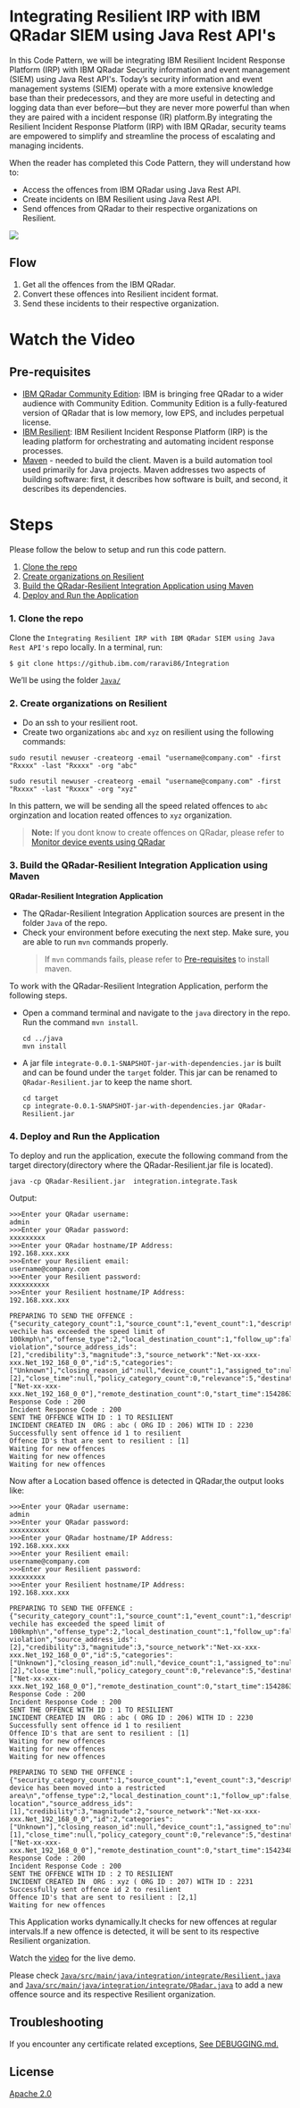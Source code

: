# Integrating Resilient IRP with IBM QRadar SIEM using Java Rest API's

In this Code Pattern, we will be integrating IBM Resilient Incident Response Platform (IRP) with IBM QRadar Security information and event management (SIEM) using Java Rest API's. Today’s security information and event management systems (SIEM) operate with a more extensive knowledge base than their predecessors, and they are more useful in detecting and logging data than ever before—but they are never more powerful than when they are paired with a incident response (IR) platform.By integrating the Resilient Incident Response Platform (IRP) with IBM QRadar, security teams are empowered to simplify and streamline the process of escalating and managing incidents.

When the reader has completed this Code Pattern, they will understand how to:

* Access the offences from IBM QRadar using Java Rest API.
* Create incidents on IBM Resilient using Java Rest API.
* Send offences from QRadar to their respective organizations on Resilient.

<!--add an image in this path-->
![](images/Architecture.png)

<!--Optionally, add flow steps based on the architecture diagram-->
## Flow

1. Get all the offences from the IBM QRadar.
2. Convert these offences into Resilient incident format.
3. Send these incidents to their respective organization.

<!--Optionally, update this section when the video is created-->
# Watch the Video

## Pre-requisites

* [IBM QRadar Community Edition](https://developer.ibm.com/qradar/ce/): IBM is bringing free QRadar to a wider audience with Community Edition. Community Edition is a fully-featured version of QRadar that is low memory, low EPS, and includes perpetual license.
* [IBM Resilient](https://www.resilientsystems.com/): IBM Resilient Incident Response Platform (IRP) is the leading platform for orchestrating and automating incident response processes.
* [Maven](http://maven.apache.org/download.cgi) - needed to build the client. Maven is a build automation tool used primarily for Java projects. Maven addresses two aspects of building software: first, it describes how software is built, and second, it describes its dependencies.

# Steps

Please follow the below to setup and run this code pattern.

1. [Clone the repo](#1-clone-the-repo)
2. [Create organizations on Resilient](#2-create-organizations-on-resilient)
3. [Build the QRadar-Resilient Integration Application using Maven](#3-build-the-qradar-resilient-integration-application-using-maven)
4. [Deploy and Run the Application](#4-deploy-and-run-the-application)

### 1. Clone the repo

Clone the `Integrating Resilient IRP with IBM QRadar SIEM using Java Rest API's` repo locally. In a terminal, run:

```
$ git clone https://github.ibm.com/raravi86/Integration
```

We’ll be using the folder [`Java/`](Java/)

### 2. Create organizations on Resilient

* Do an ssh to your resilient root.
* Create two organizations `abc` and `xyz` on resilient using the following commands:

```
sudo resutil newuser -createorg -email "username@company.com" -first "Rxxxx" -last "Rxxxx" -org "abc"
```

```
sudo resutil newuser -createorg -email "username@company.com" -first "Rxxxx" -last "Rxxxx" -org "xyz"
```
In this pattern, we will be sending all the speed related offences to `abc` orginzation and location reated offences to `xyz` organization.

> **Note:** If you dont know to create offences on QRadar, please refer to  [Monitor device events using QRadar](https://developer.ibm.com/patterns/detect-security-offenses-for-iot-devices-using-qradar/)

### 3. Build the QRadar-Resilient Integration Application using Maven

**QRadar-Resilient Integration Application**
* The QRadar-Resilient Integration Application sources are present in the folder `Java` of the repo.
* Check your environment before executing the next step. Make sure, you are able to run `mvn` commands properly.
   > If `mvn` commands fails, please refer to [Pre-requisites](#pre-requisites) to install maven.


To work with the QRadar-Resilient Integration Application, perform the following steps.

* Open a command terminal and navigate to the `java` directory in the repo. Run the command `mvn install`.

   ```
   cd ../java
   mvn install
   ```

* A jar file `integrate-0.0.1-SNAPSHOT-jar-with-dependencies.jar` is built and can be found under the `target` folder. This jar can be renamed to `QRadar-Resilient.jar` to keep the name short. 

   ```
   cd target
   cp integrate-0.0.1-SNAPSHOT-jar-with-dependencies.jar QRadar-Resilient.jar
   ```
   
### 4. Deploy and Run the Application

 To deploy and run the application, execute the following command from the target directory(directory where the QRadar-Resilient.jar file is located).

   ```
   java -cp QRadar-Resilient.jar  integration.integrate.Task
   ```
   Output:
   
   ```
>>>Enter your QRadar username:
admin
>>>Enter your QRadar password:
xxxxxxxxx
>>>Enter your QRadar hostname/IP Address:
192.168.xxx.xxx
>>>Enter your Resilient email:
username@company.com
>>>Enter your Resilient password:
xxxxxxxxxx
>>>Enter your Resilient hostname/IP Address:
192.168.xxx.xxx

PREPARING TO SEND THE OFFENCE : {"security_category_count":1,"source_count":1,"event_count":1,"description":"The vechile has exceeded the speed limit of 100kmph\n","offense_type":2,"local_destination_count":1,"follow_up":false,"domain_id":0,"inactive":true,"protected":false,"closing_user":null,"offense_source":"speeding violation","source_address_ids":[2],"credibility":3,"magnitude":3,"source_network":"Net-xx-xxx-xxx.Net_192_168_0_0","id":5,"categories":["Unknown"],"closing_reason_id":null,"device_count":1,"assigned_to":null,"severity":5,"local_destination_address_ids":[2],"close_time":null,"policy_category_count":0,"relevance":5,"destination_networks":["Net-xx-xxx-xxx.Net_192_168_0_0"],"remote_destination_count":0,"start_time":1542863188789,"flow_count":0,"last_updated_time":1542863188789,"category_count":1,"username_count":0,"status":"OPEN"}
Response Code : 200
Incident Response Code : 200
SENT THE OFFENCE WITH ID : 1 TO RESILIENT
INCIDENT CREATED IN  ORG : abc ( ORG ID : 206) WITH ID : 2230
Successfully sent offence id 1 to resilient
Offence ID's that are sent to resilient : [1]
Waiting for new offences
Waiting for new offences
Waiting for new offences
   ```
Now after a Location based offence is detected in QRadar,the output looks like:

   ```
>>>Enter your QRadar username:
admin
>>>Enter your QRadar password:
xxxxxxxxxx
>>>Enter your QRadar hostname/IP Address:
192.168.xxx.xxx
>>>Enter your Resilient email:
username@company.com
>>>Enter your Resilient password:
xxxxxxxxx
>>>Enter your Resilient hostname/IP Address:
192.168.xxx.xxx

PREPARING TO SEND THE OFFENCE : {"security_category_count":1,"source_count":1,"event_count":1,"description":"The vechile has exceeded the speed limit of 100kmph\n","offense_type":2,"local_destination_count":1,"follow_up":false,"domain_id":0,"inactive":true,"protected":false,"closing_user":null,"offense_source":"speeding violation","source_address_ids":[2],"credibility":3,"magnitude":3,"source_network":"Net-xx-xxx-xxx.Net_192_168_0_0","id":5,"categories":["Unknown"],"closing_reason_id":null,"device_count":1,"assigned_to":null,"severity":5,"local_destination_address_ids":[2],"close_time":null,"policy_category_count":0,"relevance":5,"destination_networks":["Net-xx-xxx-xxx.Net_192_168_0_0"],"remote_destination_count":0,"start_time":1542863188789,"flow_count":0,"last_updated_time":1542863188789,"category_count":1,"username_count":0,"status":"OPEN"}
Response Code : 200
Incident Response Code : 200
SENT THE OFFENCE WITH ID : 1 TO RESILIENT
INCIDENT CREATED IN  ORG : abc ( ORG ID : 206) WITH ID : 2230
Successfully sent offence id 1 to resilient
Offence ID's that are sent to resilient : [1]
Waiting for new offences
Waiting for new offences
Waiting for new offences

PREPARING TO SEND THE OFFENCE : {"security_category_count":1,"source_count":1,"event_count":3,"description":"The device has been moved into a restricted area\n","offense_type":2,"local_destination_count":1,"follow_up":false,"domain_id":0,"inactive":true,"protected":false,"closing_user":null,"offense_source":"wrong location","source_address_ids":[1],"credibility":3,"magnitude":2,"source_network":"Net-xx-xxx-xxx.Net_192_168_0_0","id":2,"categories":["Unknown"],"closing_reason_id":null,"device_count":1,"assigned_to":null,"severity":5,"local_destination_address_ids":[1],"close_time":null,"policy_category_count":0,"relevance":5,"destination_networks":["Net-xx-xxx-xxx.Net_192_168_0_0"],"remote_destination_count":0,"start_time":1542348416722,"flow_count":0,"last_updated_time":1542602582339,"category_count":1,"username_count":0,"status":"OPEN"}
Response Code : 200
Incident Response Code : 200
SENT THE OFFENCE WITH ID : 2 TO RESILIENT
INCIDENT CREATED IN  ORG : xyz ( ORG ID : 207) WITH ID : 2231
Successfully sent offence id 2 to resilient
Offence ID's that are sent to resilient : [2,1]
Waiting for new offences
   ```
This Application works dynamically.It checks for new offences at regular intervals.If a new offence is detected, it will be sent to its respective Resilient organization.

Watch the [video](#watch-the-video) for the live demo.
  
Please check [`Java/src/main/java/integration/integrate/Resilient.java`](Java/src/main/java/integration/integrate/Resilient.java) and [`Java/src/main/java/integration/integrate/QRadar.java`](Java/src/main/java/integration/integrate/QRadar.java) to add a new offence source and its respective Resilient organization.
  

## Troubleshooting

If you encounter any certificate related exceptions, [See DEBUGGING.md.](DEBUGGING.md)

## License
[Apache 2.0](LICENSE)

